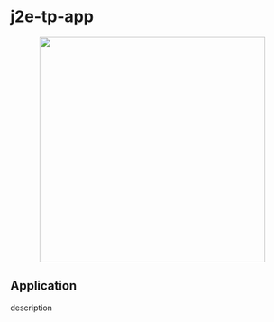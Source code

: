j2e-tp-app
==========
<p align="center"><img src="https://spring.io/images/spring-logo-fc4350c59999bb62c468361537212419.svg" width="400"></p>

## Application
description